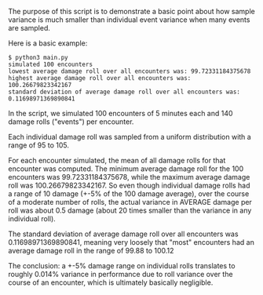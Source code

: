 The purpose of this script is to demonstrate a basic point about how sample variance is much smaller than individual event variance when many events are sampled.

Here is a basic example:

```
$ python3 main.py 
simulated 100 encounters
lowest average damage roll over all encounters was: 99.72331184375678
highest average damage roll over all encounters was: 100.26679823342167
standard deviation of average damage roll over all encounters was: 0.11698971369890841
```

In the script, we simulated 100 encounters of 5 minutes each and 140 damage rolls ("events") per encounter.

Each individual damage roll was sampled from a uniform distribution with a range of 95 to 105.

For each encounter simulated, the mean of all damage rolls for that encounter was computed. The minimum average damage roll for the 100 encounters was 99.72331184375678,
while the maximum average damage roll was 100.26679823342167. So even though individual damage rolls had a range of 10 damage (+-5% of the 100 damage average), over the
course of a moderate number of rolls, the actual variance in AVERAGE damage per roll was about 0.5 damage (about 20 times smaller than the variance in any individual roll).

The standard deviation of average damage roll over all encounters was 0.11698971369890841, meaning very loosely that "most" encounters had an average damage roll in the range of
99.88 to 100.12

The conclusion: a +-5% damage range on individual rolls translates to roughly 0.014% variance in performance due to roll variance over the course of an encounter, which
is ultimately basically negligible.
